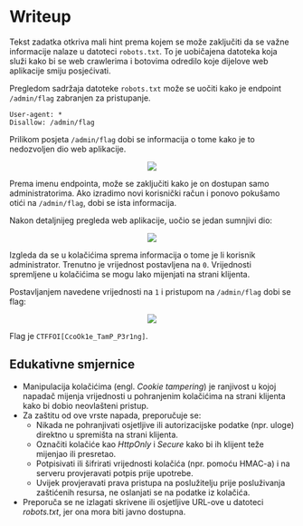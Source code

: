 # Writeup

Tekst zadatka otkriva mali hint prema kojem se može zaključiti da se važne informacije nalaze u datoteci ```robots.txt```. 
To je uobičajena datoteka koja služi kako bi se web crawlerima i botovima odredilo koje dijelove web aplikacije smiju posjećivati.


Pregledom sadržaja datoteke ```robots.txt``` može se uočiti kako je endpoint ```/admin/flag``` zabranjen za pristupanje.

```
User-agent: *
Disallow: /admin/flag
```


Prilikom posjeta ```/admin/flag``` dobi se informacija o tome kako je to nedozvoljen dio web aplikacije.

<p align="center">
 <a href="https://github.com/user-attachments/assets/d73563b1-9e04-425b-b954-516ccf4f40b4?raw=true" target="_blank">
  <img src="https://github.com/user-attachments/assets/d73563b1-9e04-425b-b954-516ccf4f40b4"/>
  <a/>
<p/>

Prema imenu endpointa, može se zaključiti kako je on dostupan samo administratorima.
Ako izradimo novi korisnički račun i ponovo pokušamo otići na ```/admin/flag```, dobi se ista informacija.

Nakon detaljnijeg pregleda web aplikacije, uočio se jedan sumnjivi dio:

<p align="center">
 <a href="https://github.com/user-attachments/assets/92ed70c1-9ff9-441d-ac58-2dccfa6ee7ba?raw=true" target="_blank">
  <img src="https://github.com/user-attachments/assets/92ed70c1-9ff9-441d-ac58-2dccfa6ee7ba"/>
  <a/>
<p/>

Izgleda da se u kolačićima sprema informacija o tome je li korisnik administrator.
Trenutno je vrijednost postavljena na ```0```.
Vrijednosti spremljene u kolačićima se mogu lako mijenjati na strani klijenta.

Postavljanjem navedene vrijednosti na ```1``` i pristupom na ```/admin/flag``` dobi se flag:

<p align="center">
 <a href="https://github.com/user-attachments/assets/ad66db05-1be5-440e-9de0-ab8cfe26c066?raw=true" target="_blank">
  <img src="https://github.com/user-attachments/assets/ad66db05-1be5-440e-9de0-ab8cfe26c066"/>
  <a/>
<p/>


Flag je ```CTFFOI[CcoOk1e_TamP_P3r1ng]```.

## Edukativne smjernice
- Manipulacija kolačićima (engl. _Cookie tampering_) je ranjivost u kojoj napadač mijenja vrijednosti u pohranjenim kolačićima na strani klijenta kako bi dobio neovlašteni pristup.
- Za zaštitu od ove vrste napada, preporučuje se:
  - Nikada ne pohranjivati osjetljive ili autorizacijske podatke (npr. uloge) direktno u spremišta na strani klijenta.
  - Označiti kolačiće kao _HttpOnly_ i _Secure_ kako bi ih klijent teže mijenjao ili presretao.
  - Potpisivati ili šifrirati vrijednosti kolačića (npr. pomoću HMAC-a) i na serveru provjeravati potpis prije upotrebe.
  - Uvijek provjeravati prava pristupa na poslužitelju prije posluživanja zaštićenih resursa, ne oslanjati se na podatke iz kolačića.
- Preporuča se ne izlagati skrivene ili osjetljive URL-ove u datoteci _robots.txt_, jer ona mora biti javno dostupna.
